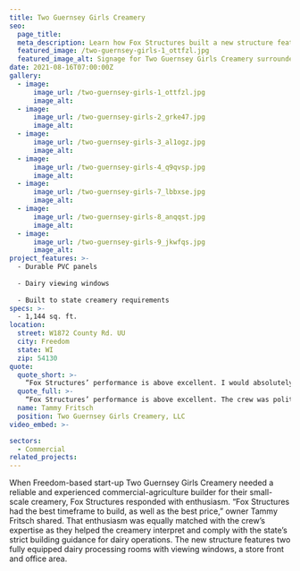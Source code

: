```yaml
---
title: Two Guernsey Girls Creamery
seo:
  page_title:
  meta_description: Learn how Fox Structures built a new structure featuring two fully equipped dairy processing rooms with viewing windows, a storefront, and an office area.
  featured_image: /two-guernsey-girls-1_ottfzl.jpg
  featured_image_alt: Signage for Two Guernsey Girls Creamery surrounded by flowers in small planters
date: 2021-08-16T07:00:00Z
gallery: 
  - image: 
      image_url: /two-guernsey-girls-1_ottfzl.jpg
      image_alt:
  - image: 
      image_url: /two-guernsey-girls-2_grke47.jpg
      image_alt:
  - image: 
      image_url: /two-guernsey-girls-3_al1ogz.jpg
      image_alt:
  - image: 
      image_url: /two-guernsey-girls-4_q9qvsp.jpg
      image_alt:
  - image: 
      image_url: /two-guernsey-girls-7_lbbxse.jpg
      image_alt:
  - image: 
      image_url: /two-guernsey-girls-8_anqqst.jpg
      image_alt:
  - image: 
      image_url: /two-guernsey-girls-9_jkwfqs.jpg
      image_alt:
project_features: >-
  - Durable PVC panels
  
  - Dairy viewing windows
  
  - Built to state creamery requirements
specs: >-
  - 1,144 sq. ft.
location:
  street: W1872 County Rd. UU
  city: Freedom
  state: WI
  zip: 54130
quote:
  quote_short: >-
    “Fox Structures’ performance is above excellent. I would absolutely recommend Fox Structures to anyone. From start to finish, our project went very smoothly.”
  quote_full: >-
    “Fox Structures’ performance is above excellent. The crew was polite and courteous when I had a question or minor change to the building plan. Our property was always clean at the end of the day, and there was never garbage or excess materials lying around. The communication throughout the project was second-to-none. I would absolutely recommend Fox Structures to anyone. From start to finish, our project went very smoothly.”
  name: Tammy Fritsch
  position: Two Guernsey Girls Creamery, LLC
video_embed: >-

sectors:
  - Commercial
related_projects: 
---
```


When Freedom-based start-up Two Guernsey Girls Creamery needed a reliable and experienced commercial-agriculture builder for their small-scale creamery, Fox Structures responded with enthusiasm. “Fox Structures had the best timeframe to build, as well as the best price,” owner Tammy Fritsch shared. That enthusiasm was equally matched with the crew’s expertise as they helped the creamery interpret and comply with the state’s strict building guidance for dairy operations. The new structure features two fully equipped dairy processing rooms with viewing windows, a store front and office area.